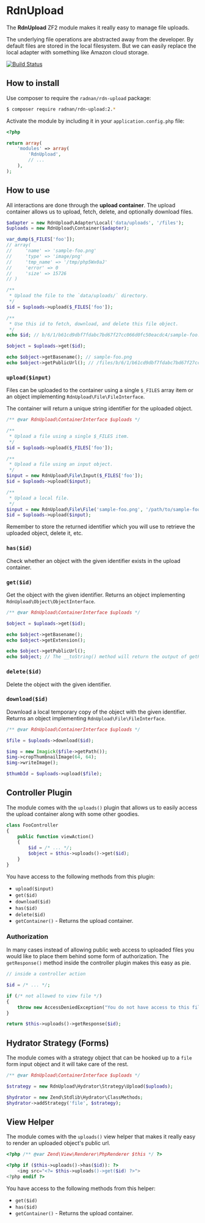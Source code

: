 RdnUpload
=========

The **RdnUpload** ZF2 module makes it really easy to manage file uploads.

The underlying file operations are abstracted away from the developer. By default files are stored in the local filesystem. But we can easily replace the local adapter with something like Amazon cloud storage.

[![Build Status](https://travis-ci.org/radnan/rdn-upload.png)](https://travis-ci.org/radnan/rdn-upload)

## How to install

Use composer to require the `radnan/rdn-upload` package:

~~~bash
$ composer require radnan/rdn-upload:2.*
~~~

Activate the module by including it in your `application.config.php` file:

~~~php
<?php

return array(
	'modules' => array(
		'RdnUpload',
		// ...
	),
);
~~~

## How to use

All interactions are done through the **upload container**. The upload container allows us to upload, fetch, delete, and optionally download files.

~~~php
$adapter = new RdnUpload\Adapter\Local('data/uploads', '/files');
$uploads = new RdnUpload\Container($adapter);

var_dump($_FILES['foo']);
// array(
//     'name' => 'sample-foo.png'
//     'type' => 'image/png'
//     'tmp_name' => '/tmp/php5Wx0aJ'
//     'error' => 0
//     'size' => 15726
// )

/**
 * Upload the file to the `data/uploads/` directory.
 */
$id = $uploads->upload($_FILES['foo']);

/**
 * Use this id to fetch, download, and delete this file object.
 */
echo $id; // b/6/1/b61cd9dbf7fdabc7bd67f27cc066d0fc50eacdc4/sample-foo.png

$object = $uploads->get($id);

echo $object->getBasename(); // sample-foo.png
echo $object->getPublicUrl(); // /files/b/6/1/b61cd9dbf7fdabc7bd67f27cc066d0fc50eacdc4/sample-foo.png
~~~

### `upload($input)`

Files can be uploaded to the container using a single `$_FILES` array item or an object implementing `RdnUpload\File\FileInterface`.

The container will return a unique string identifier for the uploaded object.

~~~php
/** @var RdnUpload\ContainerInterface $uploads */

/**
 * Upload a file using a single $_FILES item.
 */
$id = $uploads->upload($_FILES['foo']);

/**
 * Upload a file using an input object.
 */
$input = new RdnUpload\File\Input($_FILES['foo']);
$id = $uploads->upload($input);

/**
 * Upload a local file.
 */
$input = new RdnUpload\File\File('sample-foo.png', '/path/to/sample-foo.png');
$id = $uploads->upload($input);
~~~

Remember to store the returned identifier which you will use to retrieve the uploaded object, delete it, etc.

### `has($id)`

Check whether an object with the given identifier exists in the upload container.

### `get($id)`

Get the object with the given identifier. Returns an object implementing `RdnUpload\Object\ObjectInterface`.

~~~php
/** @var RdnUpload\ContainerInterface $uploads */

$object = $uploads->get($id);

echo $object->getBasename();
echo $object->getExtension();

echo $object->getPublicUrl();
echo $object; // The __toString() method will return the output of getPublicUrl()
~~~

### `delete($id)`

Delete the object with the given identifier.

### `download($id)`

Download a local temporary copy of the object with the given identifier. Returns an object implementing `RdnUpload\File\FileInterface`.

~~~php
/** @var RdnUpload\ContainerInterface $uploads */

$file = $uploads->download($id);

$img = new Imagick($file->getPath());
$img->cropThumbnailImage(64, 64);
$img->writeImage();

$thumbId = $uploads->upload($file);
~~~

## Controller Plugin

The module comes with the `uploads()` plugin that allows us to easily access the upload container along with some other goodies.

~~~php
class FooController
{
	public function viewAction()
	{
		$id = /* ... */;
		$object = $this->uploads()->get($id);
	}
}
~~~

You have access to the following methods from this plugin:

* `upload($input)`
* `get($id)`
* `download($id)`
* `has($id)`
* `delete($id)`
* `getContainer()` - Returns the upload container.

### Authorization

In many cases instead of allowing public web access to uploaded files you would like to place them behind some form of authorization. The `getResponse()` method inside the controller plugin makes this easy as pie.

~~~php
// inside a controller action

$id = /* ... */;

if (/* not allowed to view file */)
{
	throw new AccessDeniedException("You do not have access to this file!");
}

return $this->uploads()->getResponse($id);
~~~

## Hydrator Strategy (Forms)

The module comes with a strategy object that can be hooked up to a `file` form input object and it will take care of the rest.

~~~php
/** @var RdnUpload\ContainerInterface $uploads */

$strategy = new RdnUpload\Hydrator\Strategy\Upload($uploads);

$hydrator = new Zend\Stdlib\Hydrator\ClassMethods;
$hydrator->addStrategy('file', $strategy);
~~~

## View Helper

The module comes with the `uploads()` view helper that makes it really easy to render an uploaded object's public url.

~~~php
<?php /** @var Zend\View\Renderer\PhpRenderer $this */ ?>

<?php if ($this->uploads()->has($id)): ?>
	<img src="<?= $this->uploads()->get($id) ?>">
<?php endif ?>
~~~

You have access to the following methods from this helper:

* `get($id)`
* `has($id)`
* `getContainer()` - Returns the upload container.
